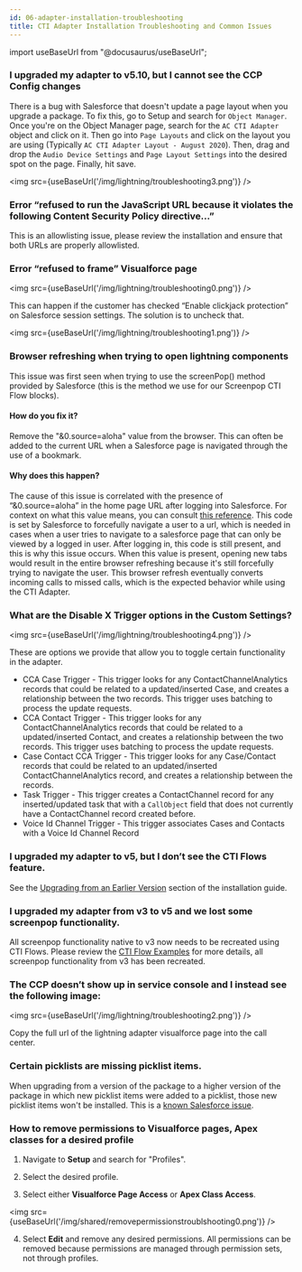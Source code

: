 ```yaml
---
id: 06-adapter-installation-troubleshooting
title: CTI Adapter Installation Troubleshooting and Common Issues
---
```


import useBaseUrl from "@docusaurus/useBaseUrl";

### I upgraded my adapter to v5.10, but I cannot see the CCP Config changes

There is a bug with Salesforce that doesn't update a page layout when you upgrade a package. To fix this, go to Setup and search for `Object Manager`. Once you're on the Object Manager page, search for the `AC CTI Adapter` object and click on it. Then go into `Page Layouts` and click on the layout you are using (Typically `AC CTI Adapter Layout - August 2020`).  Then, drag and drop the `Audio Device Settings` and `Page Layout Settings` into the desired spot on the page. Finally, hit save.

<img src={useBaseUrl('/img/lightning/troubleshooting3.png')} />

### Error “refused to run the JavaScript URL because it violates the following Content Security Policy directive...”

This is an allowlisting issue, please review the installation and ensure that both URLs are properly allowlisted.

### Error “refused to frame” Visualforce page

<img src={useBaseUrl('/img/lightning/troubleshooting0.png')} />

This can happen if the customer has checked “Enable clickjack protection” on Salesforce session settings. The solution is to uncheck that. 

<img src={useBaseUrl('/img/lightning/troubleshooting1.png')} />

### Browser refreshing when trying to open lightning components

This issue was first seen when trying to use the screenPop() method provided by Salesforce (this is the method we use for our Screenpop CTI Flow blocks).

#### How do you fix it? 

Remove the "&0.source=aloha" value from the browser. This can often be added to the current URL when a Salesforce page is navigated through the use of a bookmark.

#### Why does this happen?

The cause of this issue is correlated with the presence of “&0.source=aloha” in the home page URL after logging into Salesforce. For context on what this value means, you can consult [this reference](https://salesforce.stackexchange.com/questions/187349/forcenavigatetourl-inserts-source-aloha-in-the-url-which-breaks-page). This code is set by Salesforce to forcefully navigate a user to a url, which is needed in cases when a user tries to navigate to a salesforce page that can only be viewed by a logged in user. After logging in, this code is still present, and this is why this issue occurs. When this value is present, opening new tabs would result in the entire browser refreshing because it's still forcefully trying to navigate the user. This browser refresh eventually converts incoming calls to missed calls, which is the expected behavior while using the CTI Adapter.

### What are the Disable X Trigger options in the Custom Settings?

<img src={useBaseUrl('/img/lightning/troubleshooting4.png')} />

These are options we provide that allow you to toggle certain functionality in the adapter.
- CCA Case Trigger - This trigger looks for any ContactChannelAnalytics records that could be related to a updated/inserted Case, and creates a relationship between the two records. This trigger uses batching to process the update requests.
- CCA Contact Trigger - This trigger looks for any ContactChannelAnalytics records that could be related to a updated/inserted Contact, and creates a relationship between the two records. This trigger uses batching to process the update requests.
- Case Contact CCA Trigger - This trigger looks for any Case/Contact records that could be related to an updated/inserted ContactChannelAnalytics record, and creates a relationship between the records.
- Task Trigger - This trigger creates a ContactChannel record for any inserted/updated task that with a `CallObject` field that does not currently have a ContactChannel record created before.
- Voice Id Channel Trigger - This trigger associates Cases and Contacts with a Voice Id Channel Record

### I upgraded my adapter to v5, but I don’t see the CTI Flows feature.

See the [Upgrading from an Earlier Version](/docs/lightning/installation/05-upgrading-from-an-earlier-version) section of the installation guide.

### I upgraded my adapter from v3 to v5 and we lost some screenpop functionality.

All screenpop functionality native to v3 now needs to be recreated using CTI Flows. Please review the [CTI Flow Examples](/docs/lightning/appendices/appendix-d-cti-flow-examples/01-cti-flow-examples) for more details, all screenpop functionality from v3 has been recreated.

### The CCP doesn’t show up in service console and I instead see the following image:

<img src={useBaseUrl('/img/lightning/troubleshooting2.png')} />

Copy the full url of the lightning adapter visualforce page into the call center.

### Certain picklists are missing picklist items.

When upgrading from a version of the package to a higher version of the package in which new picklist items were added to a picklist, those new picklist items won't be installed. This is a [known Salesforce issue](https://salesforce.stackexchange.com/questions/207367/i-have-a-managed-package-if-i-add-values-a-picklist-will-my-customers-get-it-o).

### How to remove permissions to Visualforce pages, Apex classes for a desired profile

1. Navigate to **Setup** and search for "Profiles".

2. Select the desired profile.

3. Select either **Visualforce Page Access** or **Apex Class Access**.

<img src={useBaseUrl('/img/shared/removepermissionstroublshooting0.png')} />

4. Select **Edit** and remove any desired permissions. All permissions can be removed because permissions are managed through permission sets, not through profiles.
